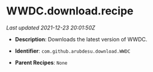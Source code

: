 # WWDC.download.recipe

_Last updated 2021-12-23 20:01:50Z_

- **Description**: Downloads the latest version of WWDC.

- **Identifier**: `com.github.arubdesu.download.WWDC`

- **Parent Recipes**: `None`
